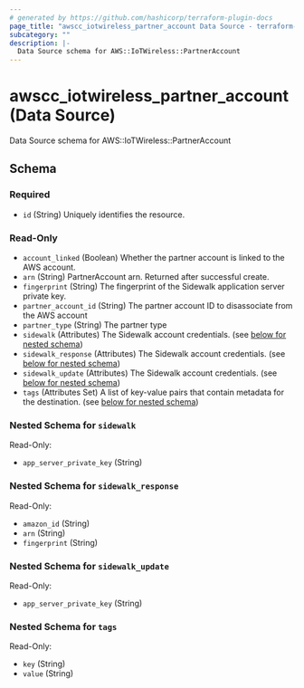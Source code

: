 ```yaml
---
# generated by https://github.com/hashicorp/terraform-plugin-docs
page_title: "awscc_iotwireless_partner_account Data Source - terraform-provider-awscc"
subcategory: ""
description: |-
  Data Source schema for AWS::IoTWireless::PartnerAccount
---
```


# awscc_iotwireless_partner_account (Data Source)

Data Source schema for AWS::IoTWireless::PartnerAccount



<!-- schema generated by tfplugindocs -->
## Schema

### Required

- `id` (String) Uniquely identifies the resource.

### Read-Only

- `account_linked` (Boolean) Whether the partner account is linked to the AWS account.
- `arn` (String) PartnerAccount arn. Returned after successful create.
- `fingerprint` (String) The fingerprint of the Sidewalk application server private key.
- `partner_account_id` (String) The partner account ID to disassociate from the AWS account
- `partner_type` (String) The partner type
- `sidewalk` (Attributes) The Sidewalk account credentials. (see [below for nested schema](#nestedatt--sidewalk))
- `sidewalk_response` (Attributes) The Sidewalk account credentials. (see [below for nested schema](#nestedatt--sidewalk_response))
- `sidewalk_update` (Attributes) The Sidewalk account credentials. (see [below for nested schema](#nestedatt--sidewalk_update))
- `tags` (Attributes Set) A list of key-value pairs that contain metadata for the destination. (see [below for nested schema](#nestedatt--tags))

<a id="nestedatt--sidewalk"></a>
### Nested Schema for `sidewalk`

Read-Only:

- `app_server_private_key` (String)


<a id="nestedatt--sidewalk_response"></a>
### Nested Schema for `sidewalk_response`

Read-Only:

- `amazon_id` (String)
- `arn` (String)
- `fingerprint` (String)


<a id="nestedatt--sidewalk_update"></a>
### Nested Schema for `sidewalk_update`

Read-Only:

- `app_server_private_key` (String)


<a id="nestedatt--tags"></a>
### Nested Schema for `tags`

Read-Only:

- `key` (String)
- `value` (String)
